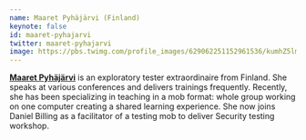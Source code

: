 ```yaml
---
name: Maaret Pyhäjärvi (Finland)
keynote: false
id: maaret-pyhajarvi
twitter: maaret-pyhajarvi
image: https://pbs.twimg.com/profile_images/629062251152961536/kumhZ5lm.jpg
---
```

[**Maaret Pyhäjärvi**](http://visible-quality.blogspot.fi) is an exploratory tester extraordinaire from Finland. She speaks at various conferences and delivers trainings frequently. Recently, she has been specializing in teaching in a mob format: whole group working on one computer creating a shared learning experience. She now joins Daniel Billing as a facilitator of a testing mob to deliver Security testing workshop.
